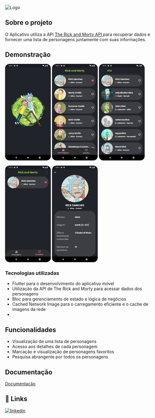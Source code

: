
![Logo](https://upload.wikimedia.org/wikipedia/commons/thumb/b/b1/Rick_and_Morty.svg/1280px-Rick_and_Morty.svg.png)

## Sobre o projeto

O Aplicativo utiliza a API [The Rick and Morty API
](https://rickandmortyapi.com) para recuperar dados e fornecer uma lista de personagens juntamente com suas informações.


## Demonstração
<p>
<img src="screenshots/Screenshot_Splash_Page.png" width="30%">
<img src="screenshots/Screenshot_Home_Page.png" width="30%">
<img src="screenshots/Screenshot_Search_Page.png" width="30%">
</p>

<p>
<img src="screenshots/Screenshot_Favorite_Page.png" width="30%">
<img src="screenshots/Screenshot_Details_Page.png" width="30%">
</p>



### Tecnologias utilizadas

- Flutter para o desenvolvimento do aplicativo móvel
- Utilização da API de The Rick and Morty para acessar dados dos personagens
- Bloc para gerenciamento de estado e lógica de negócios
- Cached Network Image para o carregamento eficiente e o cache de imagens da rede
- 
## Funcionalidades

- Visualização de uma lista de personagens
- Acesso aos detalhes de cada personagem
- Marcação e visualização de personagens favoritos
- Pesquisa abrangente por todos os personagens


## Documentação

[Documentação](https://rickandmortyapi.com/documentation)


## 🔗 Links
[![linkedin](https://img.shields.io/badge/linkedin-0A66C2?style=for-the-badge&logo=linkedin&logoColor=white)](https://www.linkedin.com/in/waney-martins-838169231/)

